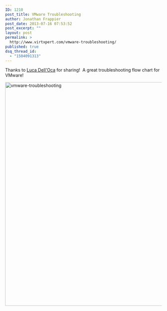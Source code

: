 ```yaml
---
ID: 1210
post_title: VMware Troubleshooting
author: Jonathan Frappier
post_date: 2013-07-16 07:53:52
post_excerpt: ""
layout: post
permalink: >
  http://www.virtxpert.com/vmware-troubleshooting/
published: true
dsq_thread_id:
  - "1504091313"
---
```

Thanks to <a href="http://twitter.com/dellock6" target="_blank">Luca Dell'Oca</a> for sharing!  A great troubleshooting flow chart for VMware!

<a href="http://www.virtxpert.com/wp-content/uploads/2013/07/vmware-troubleshooting.jpg"><img class="aligncenter size-full wp-image-1211" alt="vmware-troubleshooting" src="http://www.virtxpert.com/wp-content/uploads/2013/07/vmware-troubleshooting.jpg" width="960" height="720" /></a>